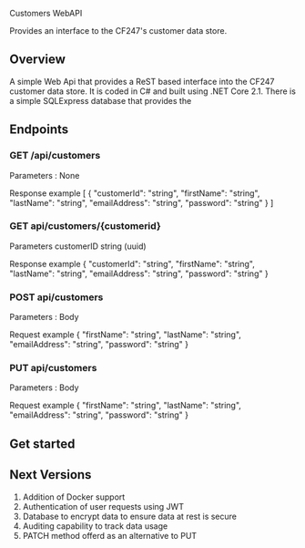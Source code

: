 Customers WebAPI

Provides an interface to the CF247's customer data store.

## Overview

A simple Web Api that provides a ReST based interface into the CF247 customer data store. It is coded in C# and built using .NET Core 2.1.
There is a simple SQLExpress database that provides the 

## Endpoints

### GET /api/customers

Parameters : None

Response example
[
  {
    "customerId": "string",
    "firstName": "string",
    "lastName": "string",
    "emailAddress": "string",
    "password": "string"
  }
]

### GET api/customers/{customerid}

Parameters customerID string (uuid)

Response example
{
  "customerId": "string",
  "firstName": "string",
  "lastName": "string",
  "emailAddress": "string",
  "password": "string"
}

### POST api/customers

Parameters : Body

Request example
{
  "firstName": "string",
  "lastName": "string",
  "emailAddress": "string",
  "password": "string"
}

### PUT api/customers

Parameters : Body

Request example
{
  "firstName": "string",
  "lastName": "string",
  "emailAddress": "string",
  "password": "string"
}

## Get started

## Next Versions

1. Addition of Docker support
2. Authentication of user requests using JWT
3. Database to encrypt data to ensure data at rest is secure
4. Auditing capability to track data usage
5. PATCH method offerd as an alternative to PUT
